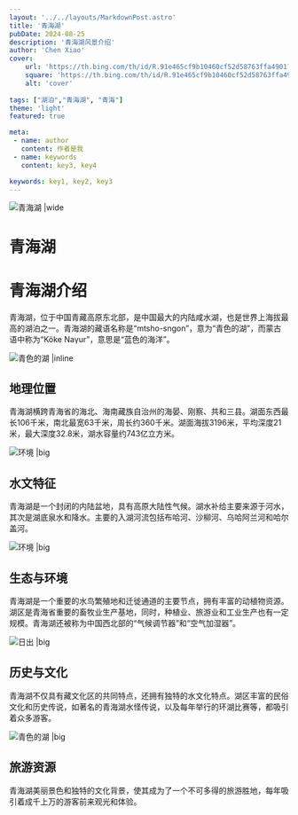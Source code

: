 ```yaml
---
layout: '../../layouts/MarkdownPost.astro'
title: '青海湖'
pubDate: 2024-08-25
description: '青海湖风景介绍'
author: 'Chen Xiao'
cover:
    url: 'https://th.bing.com/th/id/R.91e465cf9b10460cf52d58763ffa4901?rik=KDZR8WMwW6bh5A&pid=ImgRaw&r=0'
    square: 'https://th.bing.com/th/id/R.91e465cf9b10460cf52d58763ffa4901?rik=KDZR8WMwW6bh5A&pid=ImgRaw&r=0'
    alt: 'cover'
    
tags: ["湖泊","青海湖", "青海"] 
theme: 'light'
featured: true

meta:
 - name: author
   content: 作者是我
 - name: keywords
   content: key3, key4

keywords: key1, key2, key3
---
```


![青海湖 |wide](https://th.bing.com/th/id/R.8782e42310295afa92ecd2e30f387050?rik=teXwbpSsTwcB4Q&pid=ImgRaw&r=0)


# 青海湖

# 青海湖介绍

青海湖，位于中国青藏高原东北部，是中国最大的内陆咸水湖，也是世界上海拔最高的湖泊之一。青海湖的藏语名称是“mtsho-sngon”，意为“青色的湖”，而蒙古语中称为“Köke Naγur”，意思是“蓝色的海洋”。

![青色的湖 |inline](https://th.bing.com/th/id/R.dfddd3e23ba445bc440ca5a2f01e7798?rik=rzx51VZ35x3uPg&pid=ImgRaw&r=0)

## 地理位置

青海湖横跨青海省的海北、海南藏族自治州的海晏、刚察、共和三县。湖面东西最长106千米，南北最宽63千米，周长约360千米。湖面海拔3196米，平均深度21米，最大深度32.8米，湖水容量约743亿立方米。

![环境 |big](https://youimg1.c-ctrip.com/target/100k1f000001gugnrB732_D_10000_1200.jpg?proc=autoorient)

## 水文特征

青海湖是一个封闭的内陆盆地，具有高原大陆性气候。湖水补给主要来源于河水，其次是湖底泉水和降水。主要的入湖河流包括布哈河、沙柳河、乌哈阿兰河和哈尔盖河。

![环境 |big](https://pic1.zhimg.com/v2-6ee01fec76064454ec67d2407dcf70b0_r.jpg)

## 生态与环境

青海湖是一个重要的水鸟繁殖地和迁徙通道的主要节点，拥有丰富的动植物资源。湖区是青海省重要的畜牧业生产基地，同时，种植业、旅游业和工业生产也有一定规模。青海湖还被称为中国西北部的“气候调节器”和“空气加湿器”。

![日出 |big](https://th.bing.com/th/id/R.eef656e9efff2e073c05dacc4251e815?rik=x9F97zX4eVS40Q&riu=http%3a%2f%2fimg.pconline.com.cn%2fimages%2fupload%2fupc%2ftx%2fitbbs%2f1311%2f17%2fc7%2f28716363_1384672584556.jpg&ehk=E7VmXVhJ1j5fdgrPHp8cou%2bKdbCe%2bTmFoBVtIBrTtmI%3d&risl=&pid=ImgRaw&r=0)

## 历史与文化

青海湖不仅具有藏文化区的共同特点，还拥有独特的水文化特点。湖区丰富的民俗文化和历史传说，如著名的青海湖水怪传说，以及每年举行的环湖比赛等，都吸引着众多游客。


![青色的湖 |big](https://th.bing.com/th/id/R.1338401e474f0454d320738866221042?rik=LTG%2fBjnLUhqNog&riu=http%3a%2f%2fmy.tmyou.com%2fpublic%2fupload%2fimages%2f2017-04-26%2f20170426143905120698.jpg&ehk=m1TbdNogdN30j22UxacO12oOjXSKbR7lr%2fG2REv9bYw%3d&risl=&pid=ImgRaw&r=0)

## 旅游资源

青海湖美丽景色和独特的文化背景，使其成为了一个不可多得的旅游胜地，每年吸引着成千上万的游客前来观光和体验。
